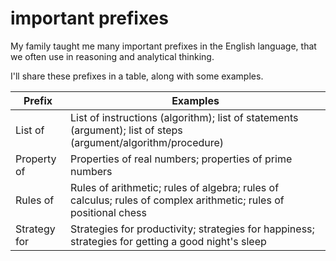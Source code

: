 # important prefixes

My family taught me many important prefixes in the English language, that we often use in reasoning and analytical thinking.

I'll share these prefixes in a table, along with some examples.

| Prefix | Examples |
-------- | ---------|
List of | List of instructions (algorithm); list of statements (argument); list of steps (argument/algorithm/procedure) |
Property of | Properties of real numbers; properties of prime numbers |
Rules of | Rules of arithmetic; rules of algebra; rules of calculus; rules of complex arithmetic; rules of positional chess |
Strategy for | Strategies for productivity; strategies for happiness; strategies for getting a good night's sleep |
